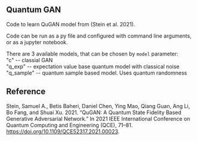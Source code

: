 ## Quantum GAN

Code to learn QuGAN model from (Stein et al. 2021).

Code can be run as a py file and configured with command line arguments, or as a jupyter notebook.

There are 3 available models, that can be chosen by `model` parameter:\
"c" -- classial GAN \
"q_exp" -- expectation value base quantum model with classical noise \
"q_sample" -- quantum sample based model. Uses quantum randomness 


## Reference

Stein, Samuel A., Betis Baheri, Daniel Chen, Ying Mao, Qiang Guan, Ang Li, Bo Fang, and Shuai Xu. 2021. “QuGAN: A Quantum State Fidelity Based Generative Adversarial Network.” In 2021 IEEE International Conference on Quantum Computing and Engineering (QCE), 71–81. https://doi.org/10.1109/QCE52317.2021.00023.
